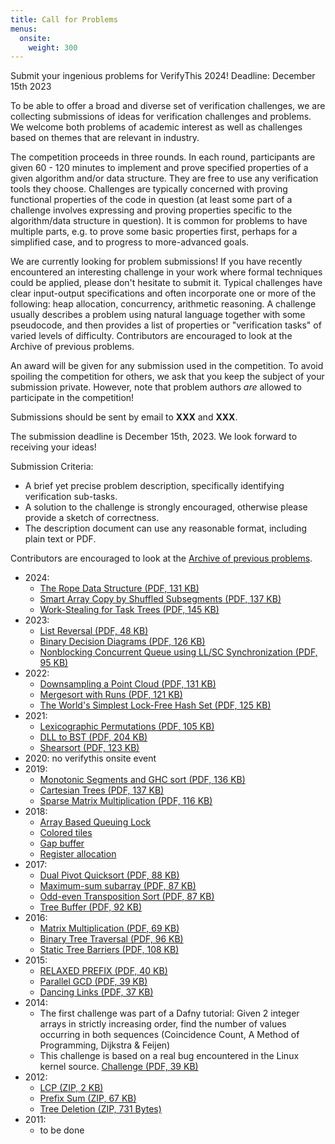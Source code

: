 ```yaml
---
title: Call for Problems
menus: 
  onsite:
    weight: 300		
---
```


Submit your ingenious problems for VerifyThis 2024!
Deadline: December 15th 2023

To be able to offer a broad and diverse set of verification challenges,
we are collecting submissions of ideas for verification challenges and
problems. We welcome both problems of academic interest as well as
challenges based on themes that are relevant in industry.

The competition proceeds in three rounds. In each round, participants
are given 60 - 120 minutes to implement and prove specified properties
of a given algorithm and/or data structure. They are free to use any
verification tools they choose. Challenges are typically concerned with
proving functional properties of the code in question (at least some
part of a challenge involves expressing and proving properties specific
to the algorithm/data structure in question). It is common for problems
to have multiple parts, e.g. to prove some basic properties first,
perhaps for a simplified case, and to progress to more-advanced goals.

We are currently looking for problem submissions! If you have recently
encountered an interesting challenge in your work where formal
techniques could be applied, please don't hesitate to submit it.
Typical challenges have clear input-output specifications and often
incorporate one or more of the following: heap allocation, concurrency,
arithmetic reasoning. A challenge usually describes a problem using
natural language together with some pseudocode, and then provides a list
of properties or "verification tasks" of varied levels of difficulty.
Contributors are encouraged to look at the Archive of previous
problems.

An award will be given for any submission used in the competition. To
avoid spoiling the competition for others, we ask that you keep the
subject of your submission private. However, note that problem authors
*are* allowed to participate in the competition!

Submissions should be sent by email to **XXX** and **XXX**.

The submission deadline is December 15th, 2023. We look forward to
receiving your ideas!

Submission Criteria:

* A brief yet precise problem description, specifically identifying
verification sub-tasks.
* A solution to the challenge is strongly encouraged, otherwise please
provide a sketch of correctness.
* The description document can use any reasonable format, including
plain text or PDF.

Contributors are encouraged to look at the [Archive of previous
problems](archive).

* 2024:
  * [The Rope Data Structure (PDF, 131 KB)](../archive/2024/challenges/verifyThis2024-Challenge-0.pdf)
  * [Smart Array Copy by Shuffled Subsegments (PDF, 137 KB)](../archive/2024/challenges/verifyThis2024-Challenge-1.pdf)
  * [Work-Stealing for Task Trees (PDF, 145 KB)](../archive/2024/challenges/verifyThis2024-Challenge-2and3.pdf)
* 2023: 
  * [List Reversal (PDF, 48 KB)](../archive/2023/challenges/Challenge%201.pdf)
  * [Binary Decision Diagrams (PDF, 126 KB)](../archive/2023/challenges/Challenge%202.pdf)
  * [Nonblocking Concurrent Queue using LL/SC Synchronization (PDF, 95 KB)](../archive/2023/challenges/Challenge%203.pdf)
* 2022:
  * [Downsampling a Point Cloud (PDF, 131 KB)](../archive/2022/challenges/verifyThis2022-challenge1.pdf)
  * [Mergesort with Runs (PDF, 121 KB)](../archive/2022/challenges/verifyThis2022-challenge2.pdf)
  * [The World's Simplest Lock-Free Hash Set (PDF, 125 KB)](../archive/2022/challenges/verifyThis2022-challenge3.pdf)
* 2021:
  * [Lexicographic Permutations (PDF, 105 KB)](../archive/2021/challenge1.pdf)
  * [DLL to BST (PDF, 204 KB)](../archive/2021/challenge2.pdf)
  * [Shearsort (PDF, 123 KB)](../archive/2021/challenge3.pdf)
* 2020: no verifythis onsite event
* 2019:
  * [Monotonic Segments and GHC sort (PDF, 136 KB)](../archive/2019/challenges/ghc_sort.pdf)
  * [Cartesian Trees (PDF, 137 KB)](../archive/2019/challenges/cartesian_trees.pdf)
  * [Sparse Matrix Multiplication (PDF, 116 KB)](../archive/2019/challenges/sparse_matrix_multiplication.pdf)
* 2018:
  * [Array Based Queuing Lock](../archive/2018/challenges//abql.pdf)
  * [Colored tiles](../archive/2018/challenges//tiles.pdf)
  + [Gap buffer](../archive/2018/challenges//gap-buffer.pdf)
  * [Register allocation](../archive/2018/challenges//regalloc.pdf)
* 2017:
  * [Dual Pivot Quicksort (PDF, 88 KB)](../archive/2017/challenge1.pdf) 
  * [Maximum-sum subarray (PDF, 87 KB)](../archive/2017/challenge2.pdf) 
  * [Odd-even Transposition Sort (PDF, 87 KB)](../archive/2017/challenge3.pdf) 
  * [Tree Buffer (PDF, 92 KB)](../archive/2017/challenge4.pdf)
* 2016:
  * [Matrix Multiplication (PDF, 69 KB)](../archive/2016/challenges/Challenge%201%20-%20Matrix%20Multiplication.pdf)
  * [Binary Tree Traversal (PDF, 96 KB)](../archive/2016/challenges/Challenge%202%20-%20Binary%20Tree%20Traversal%20.pdf)
  * [Static Tree Barriers (PDF, 108 KB)](../archive/2016/challenges/Challenge%203%20-%20Static%20Tree%20Barriers.pdf)
* 2015:
  * [RELAXED PREFIX (PDF, 40 KB)](../archive/2015/challenges/challenge1.txt.pdf)
  * [Parallel GCD (PDF, 39 KB)](../archive/2015/challenges/challenge2.txt.pdf)
  * [Dancing Links (PDF, 37 KB)](../archive/2015/challenges/challenge3.txt.pdf)
* 2014:
  * The first challenge was part of a Dafny tutorial: Given 2 integer
    arrays in strictly increasing order, find the number of values
    occurring in both sequences (Coincidence Count, A Method of
    Programming, Dijkstra & Feijen)
  * This challenge is based on a real bug encountered in the Linux kernel source. [Challenge (PDF, 39 KB)](../archive/2014/challenges/Challenges%202014.pdf)
* 2012:
  * [LCP (ZIP, 2 KB)](../archive/2012/challenges/LCP.zip)
  * [Prefix Sum (ZIP, 67 KB)](../archive/2012/challenges/PrefixSum.zip)
  * [Tree Deletion (ZIP, 731 Bytes)](../archive/2012/challenges/TreeDel.zip)
* 2011: 
  - to be done
